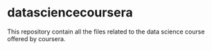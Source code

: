 # datasciencecoursera
This repository contain all the files related to the data science course offered by coursera.
